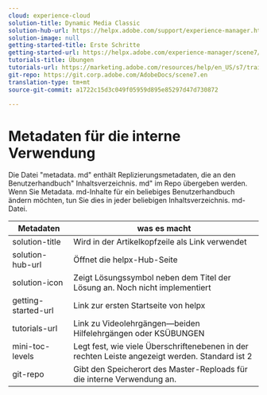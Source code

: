 ```yaml
---
cloud: experience-cloud
solution-title: Dynamic Media Classic
solution-hub-url: https://helpx.adobe.com/support/experience-manager.html
solution-image: null
getting-started-title: Erste Schritte
getting-started-url: https://helpx.adobe.com/experience-manager/scene7/topics/getting-started.html
tutorials-title: Übungen
tutorials-url: https://marketing.adobe.com/resources/help/en_US/s7/training-videos/
git-repo: https://git.corp.adobe.com/AdobeDocs/scene7.en
translation-type: tm+mt
source-git-commit: a1722c15d3c049f05959d895e85297d47d730872

---
```



# Metadaten für die interne Verwendung

Die Datei "metadata. md" enthält Replizierungsmetadaten, die an den Benutzerhandbuch" Inhaltsverzeichnis. md" im Repo übergeben werden. Wenn Sie Metadata. md-Inhalte für ein beliebiges Benutzerhandbuch ändern möchten, tun Sie dies in jeder beliebigen Inhaltsverzeichnis. md-Datei.

| Metadaten | was es macht |
|--- |--- |
| solution-title | Wird in der Artikelkopfzeile als Link verwendet |
| solution-hub-url | Öffnet die helpx-Hub-Seite |
| solution-icon | Zeigt Lösungssymbol neben dem Titel der Lösung an. Noch nicht implementiert |
| getting-started-url | Link zur ersten Startseite von helpx |
| tutorials-url | Link zu Videolehrgängen—beiden Hilfelehrgängen oder KSÜBUNGEN |
| mini-toc-levels | Legt fest, wie viele Überschriftenebenen in der rechten Leiste angezeigt werden. Standard ist 2 |
| git-repo | Gibt den Speicherort des Master-Reploads für die interne Verwendung an. |
